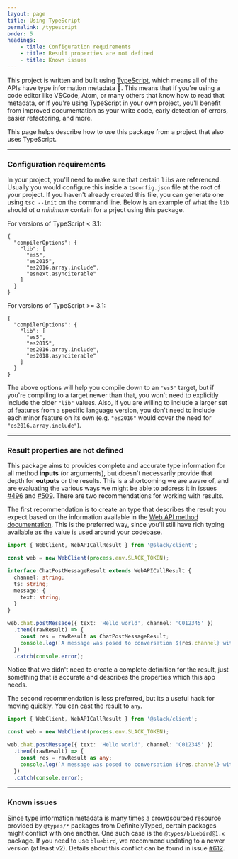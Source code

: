 ```yaml
---
layout: page
title: Using TypeScript
permalink: /typescript
order: 5
headings:
    - title: Configuration requirements
    - title: Result properties are not defined
    - title: Known issues
---
```


This project is written and built using [TypeScript](https://www.typescriptlang.org/), which means all of the APIs
have type information metadata :tada:. This means that if you're using a code editor like VSCode, Atom, or many others
that know how to read that metadata, or if you're using TypeScript in your own project, you'll benefit from improved
documentation as your write code, early detection of errors, easier refactoring, and more.

This page helps describe how to use this package from a project that also uses TypeScript.

---

### Configuration requirements

In your project, you'll need to make sure that certain `lib`s are referenced. Usually you would configure this inside
a `tsconfig.json` file at the root of your project. If you haven't already created this file, you can generate one
using `tsc --init` on the command line. Below is an example of what the `lib` should _at a minimum_ contain for a
prject using this package.

For versions of TypeScript < 3.1:
```
{
  "compilerOptions": {
    "lib": [
      "es5",
      "es2015",
      "es2016.array.include",
      "esnext.asynciterable"
    ]
  }
}
```

For versions of TypeScript >= 3.1:
```
{
  "compilerOptions": {
    "lib": [
      "es5",
      "es2015",
      "es2016.array.include",
      "es2018.asynciterable"
    ]
  }
}
```

The above options will help you compile down to an `"es5"` target, but if you're compiling to a target newer than that, you won't need to explicitly include the older `"lib"` values. Also, if you are willing to include a larger set of features from a specific language version, you don't need to include each minor feature on its own (e.g. `"es2016"` would cover the need for `"es2016.array.include"`).

---

### Result properties are not defined

This package aims to provides complete and accurate type information for all method **inputs** (or arguments), but
doesn't necessarily provide that depth for **outputs** or the results. This is a shortcoming we are aware of, and are
evaluating the various ways we might be able to address it in issues
[#496](https://github.com/slackapi/node-slack-sdk/issues/496) and
[#509](https://github.com/slackapi/node-slack-sdk/issues/509). There are two recommendations for working with results.

The first recommendation is to create an type that describes the result you expect based on the information available
in the [Web API method documentation](https://api.slack.com/methods). This is the preferred way, since you'll still
have rich typing available as the value is used around your codebase.

```typescript
import { WebClient, WebAPICallResult } from '@slack/client';

const web = new WebClient(process.env.SLACK_TOKEN);

interface ChatPostMessageResult extends WebAPICallResult {
  channel: string;
  ts: string;
  message: {
    text: string;
  }
}

web.chat.postMessage({ text: 'Hello world', channel: 'C012345' })
  .then((rawResult) => {
    const res = rawResult as ChatPostMessageResult;
    console.log(`A message was posed to conversation ${res.channel} with id ${res.ts} which contains the message ${res.message}`);
  })
  .catch(console.error);
```

Notice that we didn't need to create a complete definition for the result, just something that is accurate and
describes the properties which this app needs.

The second recommendation is less preferred, but its a useful hack for moving quickly. You can cast the result to `any`.

```typescript
import { WebClient, WebAPICallResult } from '@slack/client';

const web = new WebClient(process.env.SLACK_TOKEN);

web.chat.postMessage({ text: 'Hello world', channel: 'C012345' })
  .then((rawResult) => {
    const res = rawResult as any;
    console.log(`A message was posed to conversation ${res.channel} with id ${res.ts} which contains the message ${res.message}`);
  })
  .catch(console.error);
```

---

### Known issues

Since type information metadata is many times a crowdsourced resource provided by `@types/*` packages from
DefinitelyTyped, certain packages might conflict with one another. One such case is the `@types/bluebird@1.x` package.
If you need to use `bluebird`, we recommend updating to a newer version (at least v2). Details about this conflict can
be found in issue [#612](https://github.com/slackapi/node-slack-sdk/issues/612).
